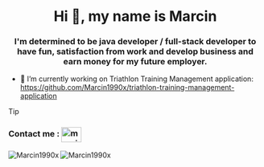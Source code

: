 
<h1 align="center">Hi 👋, my name is Marcin</h1>
<h3 align="center">I'm determined to be java developer / full-stack developer to have fun, satisfaction from work
and develop business and earn money for my future employer. </h3>

- 🔭 I’m currently working on Triathlon Training Management application:  https://github.com/Marcin1990x/triathlon-training-management-application

> [!TIP]
> <h3>Contact me : <a href="https://www.linkedin.com/in/marcin-konecki" target="blank"><img align="center" src="https://raw.githubusercontent.com/rahuldkjain/github-profile-readme-generator/master/src/images/icons/Social/linked-in-alt.svg" alt="marcin-konecki" height="30" width="40" /></a> </h3> 

<p><img align="left" src="https://github-readme-stats.vercel.app/api/top-langs?username=Marcin1990x&show_icons=true&locale=en&layout=compact" alt="Marcin1990x"/></p>

<p><img align="left" src="https://github-readme-streak-stats.herokuapp.com/?user=Marcin1990x&" alt="Marcin1990x"/></p>

